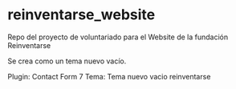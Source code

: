 # reinventarse_website
Repo del proyecto de voluntariado para el Website de la fundación Reinventarse

Se crea como un tema nuevo vacío.

Plugin: Contact Form 7
Tema: Tema nuevo vacio reinventarse

